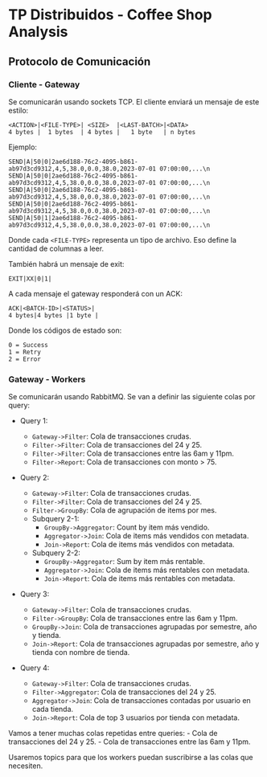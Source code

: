 # TP Distribuidos - Coffee Shop Analysis

## Protocolo de Comunicación

### Cliente - Gateway

Se comunicarán usando sockets TCP. El cliente enviará un mensaje de este estilo:

```
<ACTION>|<FILE-TYPE>| <SIZE>  |<LAST-BATCH>|<DATA>
4 bytes |  1 bytes  | 4 bytes |   1 byte   | n bytes
```

Ejemplo:

```
SEND|A|50|0|2ae6d188-76c2-4095-b861-ab97d3cd9312,4,5,38.0,0.0,38.0,2023-07-01 07:00:00,...\n
SEND|A|50|0|2ae6d188-76c2-4095-b861-ab97d3cd9312,4,5,38.0,0.0,38.0,2023-07-01 07:00:00,...\n
SEND|A|50|0|2ae6d188-76c2-4095-b861-ab97d3cd9312,4,5,38.0,0.0,38.0,2023-07-01 07:00:00,...\n
SEND|A|50|0|2ae6d188-76c2-4095-b861-ab97d3cd9312,4,5,38.0,0.0,38.0,2023-07-01 07:00:00,...\n
SEND|A|50|1|2ae6d188-76c2-4095-b861-ab97d3cd9312,4,5,38.0,0.0,38.0,2023-07-01 07:00:00,...\n
```

Donde cada `<FILE-TYPE>` representa un tipo de archivo. Eso define la cantidad de columnas a leer.

También habrá un mensaje de exit:

```
EXIT|XX|0|1|
```

A cada mensaje el gateway responderá con un ACK:

```
ACK|<BATCH-ID>|<STATUS>|
4 bytes|4 bytes |1 byte |
```

Donde los códigos de estado son:
```
0 = Success
1 = Retry
2 = Error
```

### Gateway - Workers

Se comunicarán usando RabbitMQ. Se van a definir las siguiente colas por query:

- Query 1:
    - `Gateway->Filter`: Cola de transacciones crudas.
    - `Filter->Filter`: Cola de transacciones del 24 y 25.
    - `Filter->Filter`: Cola de transacciones entre las 6am y 11pm.
    - `Filter->Report`: Cola de transacciones con monto > 75.

- Query 2:
    - `Gateway->Filter`: Cola de transacciones crudas.
    - `Filter->Filter`: Cola de transacciones del 24 y 25.
    - `Filter->GroupBy`: Cola de agrupación de items por mes.
    - Subquery 2-1:
        - `GroupBy->Aggregator`: Count by item más vendido.
        - `Aggregator->Join`: Cola de items más vendidos con metadata.
        - `Join->Report`: Cola de items más vendidos con metadata.
    - Subquery 2-2:
        - `GroupBy->Aggregator`: Sum by item más rentable.
        - `Aggregator->Join`: Cola de items más rentables con metadata.
        - `Join->Report`: Cola de items más rentables con metadata.

- Query 3:
    - `Gateway->Filter`: Cola de transacciones crudas.
    - `Filter->GroupBy`: Cola de transacciones entre las 6am y 11pm.
    - `GroupBy->Join`: Cola de transacciones agrupadas por semestre, año y tienda.
    - `Join->Report`: Cola de transacciones agrupadas por semestre, año y tienda con nombre de tienda.

- Query 4:
    - `Gateway->Filter`: Cola de transacciones crudas.
    - `Filter->Aggregator`: Cola de transacciones del 24 y 25.
    - `Aggregator->Join`: Cola de transacciones contadas por usuario en cada tienda.
    - `Join->Report`: Cola de top 3 usuarios por tienda con metadata.

Vamos a tener muchas colas repetidas entre queries:
    - Cola de transacciones del 24 y 25.
    - Cola de transacciones entre las 6am y 11pm.

Usaremos topics para que los workers puedan suscribirse a las colas que necesiten.
